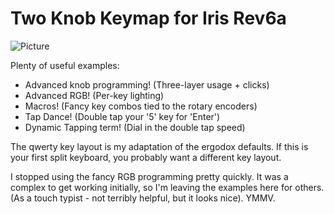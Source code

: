 # Two Knob Keymap for Iris Rev6a
![Picture](https://i.imgur.com/JqGPWCn.png)

Plenty of useful examples:
* Advanced knob programming! (Three-layer usage + clicks)
* Advanced RGB! (Per-key lighting)
* Macros! (Fancy key combos tied to the rotary encoders)
* Tap Dance! (Double tap your '5' key for 'Enter')
* Dynamic Tapping term! (Dial in the double tap speed)

The qwerty key layout is my adaptation of the ergodox defaults. If this is your first split keyboard, you probably want a different key layout. 

I stopped using the fancy RGB programming pretty quickly. It was a complex to get working initially, so I'm leaving the examples here for others. (As a touch typist - not terribly helpful, but it looks nice). YMMV.
